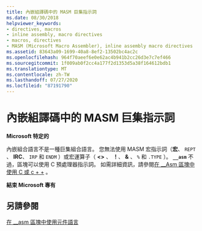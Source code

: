 ```yaml
---
title: 內嵌組譯碼中的 MASM 巨集指示詞
ms.date: 08/30/2018
helpviewer_keywords:
- directives, macros
- inline assembly, macro directives
- macros, directives
- MASM (Microsoft Macro Assembler), inline assembly macro directives
ms.assetid: 83643a09-1699-40a8-8ef2-13502bc4ac2c
ms.openlocfilehash: 964f70aeef6e0e62ac4b941b2cc26d3e7c7ef466
ms.sourcegitcommit: 1f009ab0f2cc4a177f2d1353d5a38f164612bdb1
ms.translationtype: MT
ms.contentlocale: zh-TW
ms.lasthandoff: 07/27/2020
ms.locfileid: "87191790"
---
```

# <a name="masm-macro-directives-in-inline-assembly"></a>內嵌組譯碼中的 MASM 巨集指示詞

**Microsoft 特定的**

內嵌組合語言不是一種巨集組合語言。 您無法使用 MASM 宏指示詞（**宏**、 `REPT` 、 **IRC**、 `IRP` 和 `ENDM` ）或宏運算子（ **<>** 、 **！**、 **&** 、 `%` 和 `.TYPE` ）。 **`__asm`** 不過，區塊可以使用 C 預處理器指示詞。 如需詳細資訊，請參閱[在 __Asm 區塊中使用 C 或 c + +](../../assembler/inline/using-c-or-cpp-in-asm-blocks.md) 。

**結束 Microsoft 專有**

## <a name="see-also"></a>另請參閱

[在 __asm 區塊中使用元件語言](../../assembler/inline/using-assembly-language-in-asm-blocks.md)<br/>

